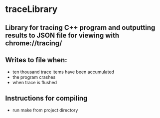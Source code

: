 # traceLibrary

## Library for tracing C++ program and outputting results to JSON file for viewing with chrome://tracing/
 
## Writes to file when: 
- ten thousand trace items have been accumulated
- the program crashes
- when trace is flushed 

## Instructions for compiling
- run make from project directory 
